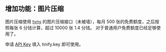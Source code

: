 ## 增加功能：图片压缩

图片压缩使用 [tyny](https://tinypng.com) 的图片压缩接口（未被墙），每月 500 张的免费额度，之后按照每张 6 分钱计算，超过 10000 张 1.4 分钱。
对于普通用户免费额度已经足够使用了。

申请 [API Key](https://tinypng.com/dashboard/api) 填入 tinify.key 即可使用。
